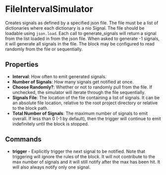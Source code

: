 FileIntervalSimulator
=====================
Creates signals as defined by a specified json file. The file must be a list of dictionaries where each dictionary is a nio Signal. The file should be loadable using `json.load`. Each call to generate_signals will return a signal from the list loaded in from the json file. When asked to generate -1 signals, it will generate all signals in the file. The block may be configured to read randomly from the file or sequentially.

Properties
---
- **Interval**: How often to emit generated signals.
- **Number of Signals**: How many signals get notified at once.
- **Choose Randomly?**: Whether or not to randomly pull from the file. If unchecked, the simulator will iterate through the file sequentially.
- **Signals File**: The location of the file containing a list of signals. It can be an absolute file location, relative to the root project directory or relative to the block path.
- **Total Number of Signals**: The maximum number of signals to emit overall. If less than 0 (-1 by default), then the trigger will continue to emit indefinitely until the block is stopped.

Commands
--------
 - **trigger** - Explicitly trigger the next signal to be notified. Note that triggering will ignore the rules of the block. It will not contribute to the max number of signals and it will still notify after the max has been hit. It will also always notify only one signal.

